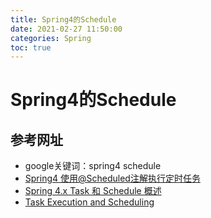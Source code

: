 ```yaml
---
title: Spring4的Schedule
date: 2021-02-27 11:50:00
categories: Spring
toc: true
---
```


# Spring4的Schedule

## 参考网址

* google关键词：spring4 schedule
* [Spring4 使用@Scheduled注解执行定时任务](https://www.jianshu.com/p/2e3c9ad74340)
* [Spring 4.x Task 和 Schedule 概述](https://www.jianshu.com/p/1778f6b9646e)
* [Task Execution and Scheduling](https://docs.spring.io/spring-framework/docs/4.3.14.RELEASE/spring-framework-reference/html/scheduling.html)
